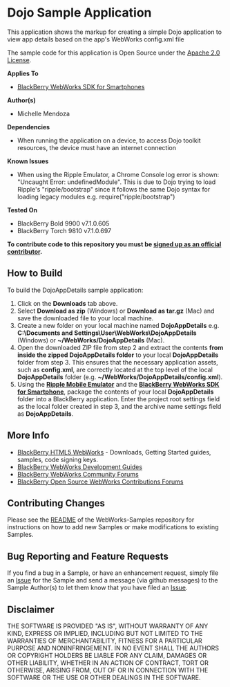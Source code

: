 # Dojo Sample Application

This application shows the markup for creating a simple Dojo application to view app details based on the app's WebWorks config.xml file

The sample code for this application is Open Source under the [Apache 2.0 License](http://www.apache.org/licenses/LICENSE-2.0.html).


**Applies To**

* [BlackBerry WebWorks SDK for Smartphones](https://bdsc.webapps.blackberry.com/html5/download/sdk)


**Author(s)** 

* Michelle Mendoza


**Dependencies**

* When running the application on a device, to access Dojo toolkit resources, the device must have an internet connection

**Known Issues**

* When using the Ripple Emulator, a Chrome Console log error is shown: "Uncaught Error: undefinedModule". This is due to Dojo trying to load Ripple's "ripple/bootstrap" since it follows the same Dojo syntax for loading legacy modules e.g. require("ripple/bootstrap")

**Tested On**
* BlackBerry Bold  9900 v7.1.0.605
* BlackBerry Torch 9810 v7.1.0.697

**To contribute code to this repository you must be [signed up as an official contributor](http://blackberry.github.com/howToContribute.html).**

## How to Build

To build the DojoAppDetails sample application:

1. Click on the **Downloads** tab above.
2. Select **Download as zip** (Windows) or **Download as tar.gz** (Mac) and save the downloaded file to your local machine.
3. Create a new folder on your local machine named **DojoAppDetails** e.g. **C:\Documents and Settings\User\WebWorks\DojoAppDetails** (Windows) or **~/WebWorks/DojoAppDetails** (Mac).
4. Open the downloaded ZIP file from step 2 and extract the contents **from inside the zipped DojoAppDetails folder** to your local **DojoAppDetails** folder from step 3.  This ensures that the necessary application assets, such as **config.xml**, are correctly located at the top level of the local **DojoAppDetails** folder (e.g. **~/WebWorks/DojoAppDetails/config.xml**).
5. Using the **[Ripple Mobile Emulator](http://developer.blackberry.com/html5/download)** and the **[BlackBerry WebWorks SDK for Smartphone](http://developer.blackberry.com/html5/download)**, package the contents of your local **DojoAppDetails** folder into a BlackBerry application.  Enter the project root settings field as the local folder created in step 3, and the archive name settings field as **DojoAppDetails**.


## More Info

* [BlackBerry HTML5 WebWorks](https://bdsc.webapps.blackberry.com/html5/) - Downloads, Getting Started guides, samples, code signing keys.
* [BlackBerry WebWorks Development Guides](https://bdsc.webapps.blackberry.com/html5/documentation)
* [BlackBerry WebWorks Community Forums](http://supportforums.blackberry.com/t5/Web-and-WebWorks-Development/bd-p/browser_dev)
* [BlackBerry Open Source WebWorks Contributions Forums](http://supportforums.blackberry.com/t5/BlackBerry-WebWorks/bd-p/ww_con)

## Contributing Changes

Please see the [README](https://github.com/blackberry/WebWorks-Samples) of the WebWorks-Samples repository for instructions on how to add new Samples or make modifications to existing Samples.


## Bug Reporting and Feature Requests

If you find a bug in a Sample, or have an enhancement request, simply file an [Issue](https://github.com/blackberry/WebWorks-Samples/issues) for the Sample and send a message (via github messages) to the Sample Author(s) to let them know that you have filed an [Issue](https://github.com/blackberry/WebWorks-Samples/issues).


## Disclaimer

THE SOFTWARE IS PROVIDED "AS IS", WITHOUT WARRANTY OF ANY KIND, EXPRESS OR IMPLIED, INCLUDING BUT NOT LIMITED TO THE WARRANTIES OF MERCHANTABILITY, FITNESS FOR A PARTICULAR PURPOSE AND NONINFRINGEMENT. IN NO EVENT SHALL THE AUTHORS OR COPYRIGHT HOLDERS BE LIABLE FOR ANY CLAIM, DAMAGES OR OTHER LIABILITY, WHETHER IN AN ACTION OF CONTRACT, TORT OR OTHERWISE, ARISING FROM, OUT OF OR IN CONNECTION WITH THE SOFTWARE OR THE USE OR OTHER DEALINGS IN THE SOFTWARE.